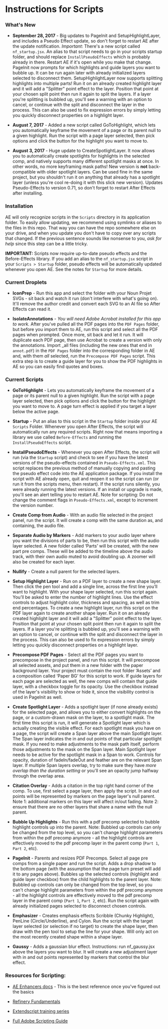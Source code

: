 # Instructions for Scripts

### What's New

- **September 28, 2017** - Big updates to PageInit and SetupHighlightLayer, and includes a Pseudo Effect update, so don't forget to restart AE after the update notification. *Important*: There's a new script called `nf_startup.jsx`. An alias to that script needs to go in your scripts startup folder, and should replace `InstallPseudoEffects` which is probably already in there. Restart AE if it's open while you make that change. PageInit now prompts for which highlights and guide layers you want to bubble up. It can be run again later with already initialized layers selected to disconnect them. SetupHighlightLayer now supports splitting highlights into multiple parts! Run it on an already created highlight layer and it will add a "Splitter" point effect to the layer. Position that point at your chosen split point then run it again to split the layers. If a layer you're splitting is bubbled up, you'll see a warning with an option to cancel, or continue with the split and disconnect the layer in the process. This can also be used to fix expression errors by simply letting you quickly disconnect properties on a highlight layer.

- **August 7, 2017** - Added a new script called GoToHighlight, which lets you automatically keyframe the movement of a page or its parent null to a given highlight. Run the script with a page layer selected, then pick options and click the button for the highlight you want to move to.

- **August 3, 2017** - Huge update to CreateSpotlightLayer. It now allows you to automatically create spotlights for highlights in the selected comp, and natively supports many different spotlight masks at once. In other words, no more keyframing mask paths! New version is **not** back-compatible with older spotlight layers. Can be used fine in the same project, but you shouldn't run it on anything that already has a spotlight layer (unless you're cool re-doing it with this slick new version). Updates Pseudo-Effects to version 0.71, so don't forget to restart After Effects after installing.

### Installation

AE will only recognize scripts in the `Scripts` directory in its application folder. To easily allow updating, we recommend using symlinks or aliases to the files in this repo. That way you can have the repo somewhere else on your drive, and when you update you don't have to copy over any scripts that changed. If the previous sentence sounds like nonsense to you, _ask for help_ since this step can be a little tricky.

**IMPORTANT:** Scripts now require up-to-date pseudo effects and the Before-Effects library. If you add an alias to the `nf_startup.jsx` script in your `Scripts > Startup` folder, pseudo effects will be automatically updated whenever you open AE. See the notes for `Startup` for more details.

### Current Droplets

- **IconPrep** - Run this app and select the folder with your Noun Projet SVGs - sit back and watch it run (don't interfere with what's going on). It'll remove the author credit and convert each SVG to an AI file so After Effects can read it.

- **IsolateAnnotations** - _You will need Adobe Acrobat installed for this app to work._ After you've pulled all the PDF pages into the `PDF Pages` folder, but before you import them to AE, run this script and select all the PDF pages when prompted. Once more, sit back and let it run. It will duplicate each PDF page, then use Acrobat to create a version with only the annotations. Import _all files (including the new ones that end in `annot.pdf`) in the `PDF Pages` folder into the corresponding folder in AE and, with them _all_ selected, run the `Precompose PDF Pages` script. This extra step is to create a guide layer for you to show the PDF highlights in AE so you can easily find quotes and boxes.

### Current Scripts

- **GoToHighlight** - Lets you automatically keyframe the movement of a page or its parent null to a given highlight. Run the script with a page layer selected, then pick options and click the button for the highlight you want to move to. A page turn effect is applied if you target a layer below the active page.

- **Startup** - Put an alias to this script in the `Startup` folder inside your AE `Scripts` Folder. Whenever you open After Effects, the script will automatically run any required scripts. Right now that means importing a library we use called `Before-Effects` and running the `InstallPseudoEffects` script.

- **InstallPseudoEffects** - Whenever you open After Effects, the script will run (via the `Startup` script) and check to see if you have the latest versions of the pseudo-effects contained in `Pseudo-Effects.xml`. This script replaces the previous method of manually copying and pasting the pseudo effect code into the AE application package. If you install the script with AE already open, quit and reopen it so the script can run (or run it from the scripts menu, then restart). If the script runs silently, you were already running the latest versions. If an install or upgrade is made, you'll see an alert telling you to restart AE. Note for scripting: Do not change the comment flags in `Pseudo-Effects.xml`, except to increment the version number.

- **Create Comp from Audio** - With an audio file selected in the project panel, run the script. It will create a comp with the same duration as, and containing, the audio file.

- **Separate Audio by Markers** - Add markers to your audio layer where you want the divisions of parts to be, then run this script with the audio layer selected. A new folder called ‘Parts’ will be created, with the new part pre comps. These will be added to the timeline above the audio track, with their own audio muted to avoid doubling up. A zoomer will also be created for each layer.

- **Nullify** - Create a null parent for the selected layers.

- **Setup Highlight Layer** - Run on a PDF layer to create a new shape layer. Then click the pen tool and add a single line, across the first line you’ll want to highlight. With your shape layer selected, run this script again. You’ll be asked to enter the number of highlight lines. Use the effect controls to adjust highlight color, thickness and spacing, as well as trim end percentages. To create a new highlight layer, run this script on the PDF layer again to create another shape layer. Run it on an already created highlight layer and it will add a "Splitter" point effect to the layer. Position that point at your chosen split point then run it again to split the layers. If a layer you're splitting is bubbled up, you'll see a warning with an option to cancel, or continue with the split and disconnect the layer in the process. This can also be used to fix expression errors by simply letting you quickly disconnect properties on a highlight layer.

- **Precompose PDF Pages** - Select all the PDF pages you want to precompose in the project panel, and run this script. It will precompose all selected assets, and put them in a new folder with the paper background layer. Your project must contain the root folder ‘Assets’ and a composition called ‘Paper BG’ for this script to work. If guide layers for each page are selected as well, the new comps will contain that guide layer, with a checkbox toggle for its opacity. Use the checkbox instead of the layer's visibility to show or hide it, since the visibility control is used in PageInit as well.

- **Create Spotlight Layer** - Adds a spotlight layer (if none already exists) for the selected page, and allows you to either convert highlights on the page, or a custom-drawn mask on the layer, to a spotlight mask. The first time this script is run, it will generate a Spotlight layer which is actually creating the visible effect. For each spotlight mask you have on a page, the script will create a Span layer above the main Spotlight layer. The Span layer indicates the in and out points of that particular spotlight mask. If you need to make adjustments to the mask path itself, perform those adjustments to the mask on the Span layer. Main Spotlight layer needs to be active for the spotlight mask in a Span to work. Controls for opacity, duration of fadeIn/fadeOut and feather are on the relevant Span layer. If multiple Span layers overlap, try to make sure they have *more overlap than the duration setting* or you'll see an opacity jump halfway through the overlap area.

- **Citation Overlay** - Adds a citation in the top right hand corner of the comp. To use, first select a page layer, then apply the script. In and out points will be represented by markers on the page layer's null parent. Note 1: additional markers on this layer will affect in/out fading. Note 2: ensure that there are no other layers that share a name with the null parent.

- **Bubble Up Highlights** - Run this with a pdf precomp selected to bubble highlight controls up into the parent. Note: Bubbled up controls can only be changed from the top level, so you can't change highlight parameters from within the pdf precomp anymore - all the highlight controls are effectively moved to the pdf precomp layer in the parent comp (`Part 1`, `Part 2`, etc).

- **PageInit** - Parents and resizes PDF Precomps. Select all page pre comps from a single paper and run the script. Adds a drop shadow to the bottom page (with the assumption that the page turn preset will add it to any pages above). Bubbles up the selected controls (highlight and guide layer checkbox) from the child highlights to the parent layer. Note: Bubbled up controls can only be changed from the top level, so you can't change highlight parameters from within the pdf precomp anymore - all the highlight controls are effectively moved to the pdf precomp layer in the parent comp (`Part 1`, `Part 2`, etc). Run the script again with already initialized pages selected to disconnect chosen controls.

- **Emphasizer** - Creates emphasis effects Scribble (Chunky Highlight), PenLine (Circle/Underline), and Cylon. Run the script with the target layer selected (or selection if no target) to create the shape layer, then draw with the pen tool to setup the line for your shape. Will only act on the most recently created shape within a shape layer. 

- **Gaussy** - Adds a gaussian blur effect. Instructions: run nf_gaussy.jsx above the layers you want to blur. It will create a new adjustment layer with in and out points represented by markers that control the blur effect. 


### Resources for Scripting:

- [AE Enhancers docs](http://docs.aenhancers.com/) - This is the best reference once you've figured out the basics

- [Refinery Fundamentals](http://www.redefinery.com/ae/fundamentals/)

- [Extendscript training series](http://www.provideocoalition.com/after-effects-extendscript-training-complete-series/)

- [Full Adobe Scripting Guide](http://blogs.adobe.com/wp-content/blogs.dir/48/files/2012/06/After-Effects-CS6-Scripting-Guide.pdf?file=2012/06/After-Effects-CS6-Scripting-Guide.pdf)
